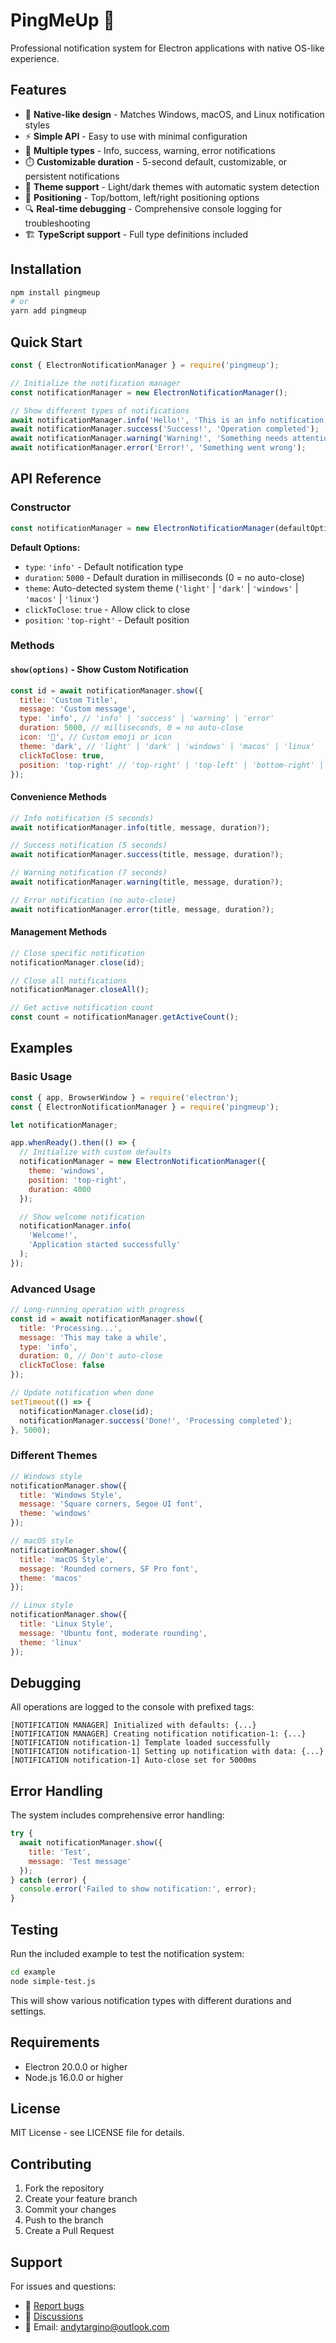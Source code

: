 # PingMeUp 🔔

Professional notification system for Electron applications with native OS-like experience.

## Features

- 🎨 **Native-like design** - Matches Windows, macOS, and Linux notification styles
- ⚡ **Simple API** - Easy to use with minimal configuration
- 🎯 **Multiple types** - Info, success, warning, error notifications
- ⏱️ **Customizable duration** - 5-second default, customizable, or persistent notifications
- 🎨 **Theme support** - Light/dark themes with automatic system detection
- 📍 **Positioning** - Top/bottom, left/right positioning options
- 🔍 **Real-time debugging** - Comprehensive console logging for troubleshooting
- 🏗️ **TypeScript support** - Full type definitions included

## Installation

```bash
npm install pingmeup
# or
yarn add pingmeup
```

## Quick Start

```javascript
const { ElectronNotificationManager } = require('pingmeup');

// Initialize the notification manager
const notificationManager = new ElectronNotificationManager();

// Show different types of notifications
await notificationManager.info('Hello!', 'This is an info notification');
await notificationManager.success('Success!', 'Operation completed');
await notificationManager.warning('Warning!', 'Something needs attention');
await notificationManager.error('Error!', 'Something went wrong');
```

## API Reference

### Constructor

```javascript
const notificationManager = new ElectronNotificationManager(defaultOptions);
```

**Default Options:**
- `type`: `'info'` - Default notification type
- `duration`: `5000` - Default duration in milliseconds (0 = no auto-close)
- `theme`: Auto-detected system theme (`'light'` | `'dark'` | `'windows'` | `'macos'` | `'linux'`)
- `clickToClose`: `true` - Allow click to close
- `position`: `'top-right'` - Default position

### Methods

#### `show(options)` - Show Custom Notification

```javascript
const id = await notificationManager.show({
  title: 'Custom Title',
  message: 'Custom message',
  type: 'info', // 'info' | 'success' | 'warning' | 'error'
  duration: 5000, // milliseconds, 0 = no auto-close
  icon: '🔔', // Custom emoji or icon
  theme: 'dark', // 'light' | 'dark' | 'windows' | 'macos' | 'linux'
  clickToClose: true,
  position: 'top-right' // 'top-right' | 'top-left' | 'bottom-right' | 'bottom-left'
});
```

#### Convenience Methods

```javascript
// Info notification (5 seconds)
await notificationManager.info(title, message, duration?);

// Success notification (5 seconds)
await notificationManager.success(title, message, duration?);

// Warning notification (7 seconds)
await notificationManager.warning(title, message, duration?);

// Error notification (no auto-close)
await notificationManager.error(title, message, duration?);
```

#### Management Methods

```javascript
// Close specific notification
notificationManager.close(id);

// Close all notifications
notificationManager.closeAll();

// Get active notification count
const count = notificationManager.getActiveCount();
```

## Examples

### Basic Usage

```javascript
const { app, BrowserWindow } = require('electron');
const { ElectronNotificationManager } = require('pingmeup');

let notificationManager;

app.whenReady().then(() => {
  // Initialize with custom defaults
  notificationManager = new ElectronNotificationManager({
    theme: 'windows',
    position: 'top-right',
    duration: 4000
  });

  // Show welcome notification
  notificationManager.info(
    'Welcome!', 
    'Application started successfully'
  );
});
```

### Advanced Usage

```javascript
// Long-running operation with progress
const id = await notificationManager.show({
  title: 'Processing...',
  message: 'This may take a while',
  type: 'info',
  duration: 0, // Don't auto-close
  clickToClose: false
});

// Update notification when done
setTimeout(() => {
  notificationManager.close(id);
  notificationManager.success('Done!', 'Processing completed');
}, 5000);
```

### Different Themes

```javascript
// Windows style
notificationManager.show({
  title: 'Windows Style',
  message: 'Square corners, Segoe UI font',
  theme: 'windows'
});

// macOS style  
notificationManager.show({
  title: 'macOS Style',
  message: 'Rounded corners, SF Pro font',
  theme: 'macos'
});

// Linux style
notificationManager.show({
  title: 'Linux Style',
  message: 'Ubuntu font, moderate rounding',
  theme: 'linux'
});
```

## Debugging

All operations are logged to the console with prefixed tags:

```
[NOTIFICATION MANAGER] Initialized with defaults: {...}
[NOTIFICATION MANAGER] Creating notification notification-1: {...}
[NOTIFICATION notification-1] Template loaded successfully
[NOTIFICATION notification-1] Setting up notification with data: {...}
[NOTIFICATION notification-1] Auto-close set for 5000ms
```

## Error Handling

The system includes comprehensive error handling:

```javascript
try {
  await notificationManager.show({
    title: 'Test',
    message: 'Test message'
  });
} catch (error) {
  console.error('Failed to show notification:', error);
}
```

## Testing

Run the included example to test the notification system:

```bash
cd example
node simple-test.js
```

This will show various notification types with different durations and settings.

## Requirements

- Electron 20.0.0 or higher
- Node.js 16.0.0 or higher

## License

MIT License - see LICENSE file for details.

## Contributing

1. Fork the repository
2. Create your feature branch
3. Commit your changes
4. Push to the branch
5. Create a Pull Request

## Support

For issues and questions:
- 🐛 [Report bugs](https://github.com/andytargino/pingmeup/issues)
- 💬 [Discussions](https://github.com/andytargino/pingmeup/discussions)
- 📧 Email: andytargino@outlook.com